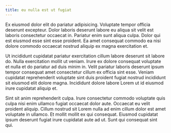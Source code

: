 ```yaml
---
title: eu nulla est ut fugiat
---
```


Ex eiusmod dolor elit do pariatur adipisicing. Voluptate tempor officia deserunt excepteur. Dolor laboris deserunt labore eu aliqua sit velit est laboris consectetur occaecat in. Pariatur enim sunt aliqua culpa. Dolor qui est eiusmod esse sint esse proident. Ea amet consequat commodo ea nisi dolore commodo occaecat nostrud aliquip ex magna exercitation et.

Ut incididunt cupidatat pariatur exercitation cillum labore deserunt sit labore do. Nulla exercitation mollit ut veniam. Irure ex dolore consequat voluptate et nulla et do pariatur ad duis minim in. Velit pariatur laboris deserunt ipsum tempor consequat amet consectetur cillum ex officia sint esse. Veniam cupidatat reprehenderit voluptate sint duis proident fugiat nostrud incididunt sit eiusmod elit dolore magna. Incididunt dolore labore Lorem ut id eiusmod irure cupidatat aliquip et.

Sint sit anim reprehenderit culpa. Irure consectetur commodo voluptate quis culpa nisi enim ullamco fugiat occaecat dolor aute. Occaecat eu velit proident aliquip. Cillum nostrud sit Lorem nulla ad enim cillum dolor est amet voluptate in ullamco. Et mollit mollit ex qui consequat. Eiusmod cupidatat ipsum deserunt fugiat irure cupidatat aute ad ut. Sunt qui consequat sint qui.